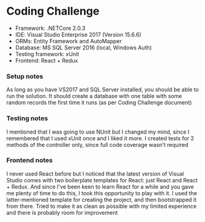 # Coding Challenge
* Framework: .NETCore 2.0.3
* IDE: Visual Studio Enterprise 2017 (Version 15.6.6)
* ORMs: Entity Framework and AutoMapper
* Database: MS SQL Server 2016 (local, Windows Auth)
* Testing framework: xUnit
* Frontend: React + Redux

### Setup notes
As long as you have VS2017 and SQL Server installed, you should be able to run the solution. It should create a database with one table with some random records the first time it runs (as per Coding Challenge document)

### Testing notes
I mentioned that I was going to use NUnit but I changed my mind, since I remembered that I used xUnit once and I liked it more. I created tests for 2 methods of the controller only, since full code coverage wasn't required

### Frontend notes
I never used React before but I noticed that the latest version of Visual Studio comes with two boilerplate templates for React: just React and React + Redux. And since I've been keen to learn React for a while and you gave me plenty of time to do this, I took this opportunity to play with it. I used the latter-mentioned template for creating the project, and then bootstrapped it from there. Tried to make it as clean as possible with my limited experience and there is probably room for improvement